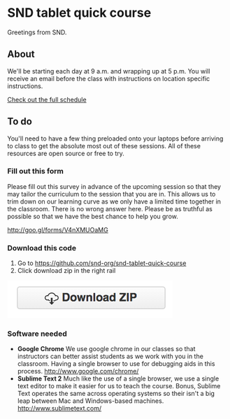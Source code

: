 # SND tablet quick course
Greetings from SND.

## About
We'll be starting each day at 9 a.m. and wrapping up at 5 p.m. You will receive an email before the class with instructions on location specific instructions.

[Check out the full schedule](https://docs.google.com/document/d/1kiNZImhPv-mv7vFp2Sd3sbnF1F1f4BqTwxc9soOciHQ/edit?usp=sharing)


## To do
You'll need to have a few thing preloaded onto your laptops before arriving to class to get the absolute most out of these sessions. All of these resources are open source or free to try.

### Fill out this form
Please fill out this survey in advance of the upcoming session so that they may tailor the curriculum to the session that you are in. This allows us to trim down on our learning curve as we only have a limited time together in the classroom.
There is no wrong answer here. Please be as truthful as possible so that we have the best chance to help you grow.

http://goo.gl/forms/V4nXMUOaMG

### Download this code

1. Go to https://github.com/snd-org/snd-tablet-quick-course
2. Click download zip in the right rail

![](https://raw.githubusercontent.com/snd-org/snd-tablet-quick-course/master/images/download-zip.png)

### Software needed

* **Google Chrome** We use google chrome in our classes so that instructors can better assist students as we work with you in the classroom. Having a single browser to use for debugging aids in this process. http://www.google.com/chrome/
* **Sublime Text 2** Much like the use of a single browser, we use a single text editor to make it easier for us to teach the course. Bonus, Sublime Text operates the same across operating systems so their isn't a big leap between Mac and Windows-based machines. http://www.sublimetext.com/
